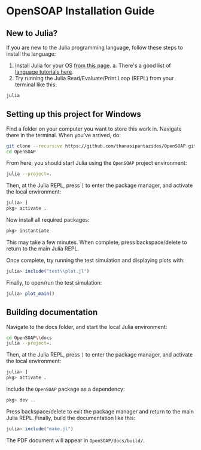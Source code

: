 # OpenSOAP Installation Guide
## New to Julia?
If you are new to the Julia programming language, follow these steps to install the language:
1. Install Julia for your OS [from this page](https://julialang.org/downloads/).
   a. There's a good list of [language tutorials here](https://julialang.org/learning/tutorials/).
2. Try running the Julia Read/Evaluate/Print Loop (REPL) from your terminal like this:
```bash
julia
```

## Setting up this project for Windows
Find a folder on your computer you want to store this work in. Navigate there in the terminal. When you've arrived, do:
```bash
git clone --recursive https://github.com/thanasipantazides/OpenSOAP.git
cd OpenSOAP
```

From here, you should start Julia using the `OpenSOAP` project environment:
```bash
julia --project=.
```
Then, at the Julia REPL, press `]` to enter the package manager, and activate the local environment:
```julia
julia> ]
pkg> activate .
```
Now install all required packages:
```julia
pkg> instantiate
```
This may take a few minutes. When complete, press backspace/delete to return to the main Julia REPL.
<!-- Changed to comply with windows -->
Once complete, try running the test simulation and displaying plots with:
```julia
julia> include("test\\plot.jl")
```
<!-- Added to open test simulation 
Locate this in the installation guide with everything else
-->
Finally, to open/run the test simulation:
```julia
julia> plot_main()
```

## Building documentation
Navigate to the docs folder, and start the local Julia environment:
```bash
cd OpenSOAP\\docs
julia --project=.
```

Then, at the Julia REPL, press `]` to enter the package manager, and activate the local environment:
```julia
julia> ]
pkg> activate .
```

Include the `OpenSOAP` package as a dependency:
```julia
pkg> dev ..
```
Press backspace/delete to exit the package manager and return to the main Julia REPL.
Finally, build the documentation like this:
```julia
julia> include("make.jl")
```

The PDF document will appear in `OpenSOAP/docs/build/`.
